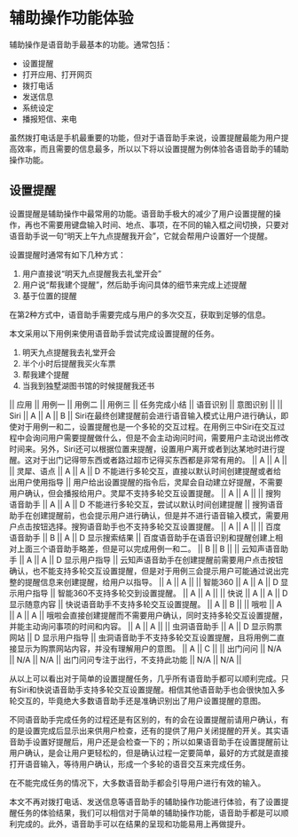 辅助操作功能体验
==================

辅助操作是语音助手最基本的功能。通常包括：
- 设置提醒
- 打开应用、打开网页
- 拨打电话
- 发送信息
- 系统设定
- 播报短信、来电

虽然拨打电话是手机最重要的功能，但对于语音助手来说，设置提醒最能为用户提高效率，而且需要的信息最多，所以以下将以设置提醒为例体验各语音助手的辅助操作功能。

设置提醒
----------------

设置提醒是辅助操作中最常用的功能。语音助手极大的减少了用户设置提醒的操作，再也不需要用键盘输入时间、地点、事项，在不同的输入框之间切换，只要对语音助手说一句“明天上午九点提醒我开会”，它就会帮用户设置好一个提醒。

设置提醒时通常有如下几种方式：
1. 用户直接说“明天九点提醒我去礼堂开会”
2. 用户说“帮我建个提醒”，然后助手询问具体的细节来完成上述提醒
3. 基于位置的提醒

在第2种方式中，语音助手需要完成与用户的多次交互，获取到足够的信息。

本文采用以下用例来使用语音助手尝试完成设置提醒的任务。
1. 明天九点提醒我去礼堂开会
2. 半个小时后提醒我买火车票
3. 帮我建个提醒
4. 当我到独墅湖图书馆的时候提醒我还书

|| 应用 || 用例一 || 用例二 || 用例三 || 任务完成小结 || 语音识别 || 意图识别 ||
|| Siri || A || A || B || Siri在最终创建提醒前会进行语音输入模式让用户进行确认，即使对于用例一和二，设置提醒也是一个多轮的交互过程。在用例三中Siri在交互过程中会询问用户需要提醒做什么，但是不会主动询问时间，需要用户主动说出修改时间来。另外，Siri还可以根据位置来提醒，设置用户离开或者到达某地时进行提醒。这对于出门记得带东西或者路过超市记得买东西都是非常有用的。 || A || A ||
|| 灵犀、语点 || A || A || D 不能进行多轮交互，直接以默认时间创建提醒或者给出用户使用指导 || 用户给出设置提醒的指令后，灵犀会自动建立好提醒，不需要用户确认，但会播报给用户。灵犀不支持多轮交互设置提醒。 || A || A ||
|| 搜狗语音助手 || A || A || D 不能进行多轮交互，尝试以默认时间创建提醒 || 搜狗语音助手在创建提醒前，也会提示用户进行确认，但是并不进行语音输入模式，需要用户点击按钮选择。搜狗语音助手也不支持多轮交互设置提醒。 || A || A ||
|| 百度语音助手 || B || A || D 显示搜索结果 || 百度语音助手在语音识别和提醒创建上相对上面三个语音助手略差，但是可以完成用例一和二。 || B || B ||
|| 云知声语音助手 || A || A || D 显示用户指导 || 云知声语音助手在创建提醒前需要用户点击按钮确认，也不能支持多轮交互设置提醒，但是对于用例三会提示用户可能通过说出完整的提醒信息来创建提醒，给用户以指导。 || A || A ||
|| 智能360 || A || A || D 显示用户指导 || 智能360不支持多轮交到设置提醒。 || A || A ||
|| 快说 || A || A || D 显示随意内容 || 快说语音助手不支持多轮交互设置提醒。 || A || B ||
|| 哦啦 || A || A || A || 哦啦会直接创建提醒而不需要用户确认，同时支持多轮交互设置提醒，并能主动询问事项的时间和内容。 || A || A ||
|| 虫洞语音助手 || A || D 显示购票网站 || D 显示用户指导 || 虫洞语音助手不支持多轮交互设置提醒，且将用例二直接显示为购票网站内容，并没有理解用户的意图。 || A || C ||
|| 出门问问 || N/A || N/A || N/A || 出门问问专注于出行，不支持此功能 || N/A || N/A ||

从以上可以看出对于简单的设置提醒任务，几乎所有语音助手都可以顺利完成。只有Siri和快说语音助手支持多轮交互设置提醒。相信其他语音助手也会很快加入多轮交互的，毕竟绝大多数语音助手还是准确识别出了用户设置提醒的意图。

不同语音助手完成任务的过程还是有区别的，有的会在设置提醒前请用户确认，有的是设置完成后显示出来供用户检查，还有的提供了用户关闭提醒的开关。其实语音助手设置好提醒后，用户还是会检查一下的；所以如果语音助手在设置提醒前让用户确认，是会让用户更轻松的，但是确认过程一定要简单，最好的方式就是直接打开语音输入，等待用户确认，形成一个多轮的语音交互来完成任务。

在不能完成任务的情况下，大多数语音助手都会引导用户进行有效的输入。

本文不再对拨打电话、发送信息等语音助手的辅助操作功能进行体验，有了设置提醒任务的体验结果，我们可以相信对于简单的辅助操作功能，语音助手都是可以顺利完成的。此外，语音助手可以在结果的呈现和功能易用上再做提升。